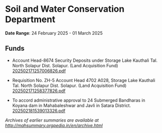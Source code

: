 # Soil and Water Conservation Department

**Date Range**: 24 February 2025 - 01 March 2025


## Funds
- Account Head-8674 Security Deposits under Storage Lake Kauthali Tal. North Solapur Dist. Solapur. (Land Acquisition Fund)\
  [202502171257006826.pdf](https://gr.maharashtra.gov.in/Site/Upload/Government%20Resolutions/English/202502171257006826.pdf)

- Requisition No. ZH-5 Account Head 4702 A028, Storage Lake Kauthali Tal. North Solapur Dist. Solapur. (Land Acquisition Fund)\
  [202502171258377826.pdf](https://gr.maharashtra.gov.in/Site/Upload/Government%20Resolutions/English/202502171258377826.pdf)

- To accord administrative approval to 24 Submerged Bandharas in Koyana dam in Mahabaleshwar and Javli in Satara District.\
  [202502181539013326.pdf](https://gr.maharashtra.gov.in/Site/Upload/Government%20Resolutions/English/202502181539013326.pdf)


*Archives of earlier summaries are available at http://mahsummary.orgpedia.in/en/archive.html*